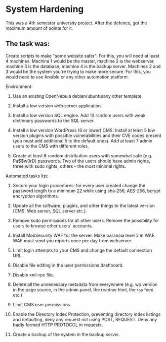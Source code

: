 # System Hardening

This was a 4th semester university project. After the defence, got the maximum amount of points for it.

## The task was:

Create scripts to make "some website safer". For this, you will need at least 4 machines. Machine 1 would be the master, machine 2 is the webserver, machine 3 is the database, machine 4 is the backup server. Machines 2 and 3 would be the system you're trying to make more secure. For this, you would need to use Ansible or any other automation platform.

Environment:

1. Use an existing OpenNebula debian/ubuntu/any other template.

2. Install a low version web server application.

3. Install a low version SQL engine. Add 10 random users with weak dictionary passwords to the SQL server.

4. Install a low version WordPress (6 or lower) CMS. Install at least 5 low version plugins with possible vulnerabilities and their CVE codes present (you must add additional 5 to the default ones). Add at least 7 admin users to the CMS with different roles.

5. Create at least 8 random distribution users with somewhat safe (e.g. Pa$$w0rD) passwords. Two of the users should have admin rights, three with sudo rights, others - the most minimal rights.

Automated tasks list:

1. Secure your login procedures: for every user created change the password length to a minimum 22 while using sha-256, AES-256, bcrypt encryption algorithms.

2. Update all the software, plugins, and other things to the latest version (CMS, Web server, SQL server etc.).

3. Remove sudo permissions for all other users. Remove the possibility for users to browse other users' accounts.

4. Install ModSecurity WAF for the server. Make paranoia level 2 in WAF. WAF must send you reports once per day from webserver.

5. Limit login attempts to your CMS and change the default connection URL. 

6. Disable file editing in the user permissions dashboard.

7. Disable xml-rpc file.

8. Delete all the unnecessary metadata from everywhere (e.g. wp version in the page source, in the admin panel, the readme.html, the rss feed, etc.)

9. Limit CMS user permissions. 

10. Enable the Directory Index Protection, preventing directory index listings and defaulting, deny any request not using POST, REQUEST. Deny any badly formed HTTP PROTOCOL in requests.

11. Create a backup of the system in the backup server.
